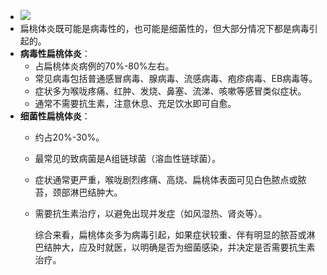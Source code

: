 - ![](https://image.harryrou.wiki/2025-03-02-CleanShot%202025-03-02%20at%2012.52.10%402x.png)
- 扁桃体炎既可能是病毒性的，也可能是细菌性的，但大部分情况下都是病毒引起的。
- **病毒性扁桃体炎**：
	- 占扁桃体炎病例的70%-80%左右。
	- 常见病毒包括普通感冒病毒、腺病毒、流感病毒、疱疹病毒、EB病毒等。
	- 症状多为喉咙疼痛、红肿、发烧、鼻塞、流涕、咳嗽等感冒类似症状。
	- 通常不需要抗生素，注意休息、充足饮水即可自愈。
- **细菌性扁桃体炎**：
	- 约占20%-30%。
	- 最常见的致病菌是A组链球菌（溶血性链球菌）。
	- 症状通常更严重，喉咙剧烈疼痛、高烧、扁桃体表面可见白色脓点或脓苔，颈部淋巴结肿大。
	- 需要抗生素治疗，以避免出现并发症（如风湿热、肾炎等）。
	  
	  综合来看，扁桃体炎多为病毒引起，如果症状较重、伴有明显的脓苔或淋巴结肿大，应及时就医，以明确是否为细菌感染，并决定是否需要抗生素治疗。